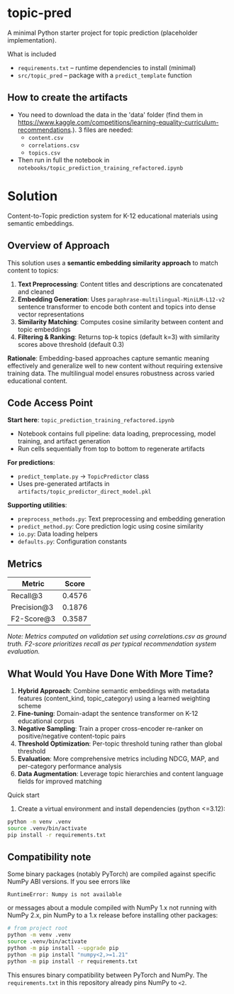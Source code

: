 # topic-pred

A minimal Python starter project for topic prediction (placeholder implementation).

What is included
- `requirements.txt` – runtime dependencies to install (minimal)
- `src/topic_pred` – package with a `predict_template` function

## How to create the artifacts
- You need to download the data in the 'data' folder (find them in https://www.kaggle.com/competitions/learning-equality-curriculum-recommendations.). 3 files are needed:
  - `content.csv`
  - `correlations.csv`
  - `topics.csv`
- Then run in full the notebook in `notebooks/topic_prediction_training_refactored.ipynb`

# Solution

Content-to-Topic prediction system for K-12 educational materials using semantic embeddings.

## Overview of Approach

This solution uses a **semantic embedding similarity approach** to match content to topics:

1. **Text Preprocessing**: Content titles and descriptions are concatenated and cleaned
2. **Embedding Generation**: Uses `paraphrase-multilingual-MiniLM-L12-v2` sentence transformer to encode both content and topics into dense vector representations
3. **Similarity Matching**: Computes cosine similarity between content and topic embeddings
4. **Filtering & Ranking**: Returns top-k topics (default k=3) with similarity scores above threshold (default 0.3)

**Rationale**: Embedding-based approaches capture semantic meaning effectively and generalize well to new content without requiring extensive training data. The multilingual model ensures robustness across varied educational content.

## Code Access Point

**Start here**: `topic_prediction_training_refactored.ipynb`
- Notebook contains full pipeline: data loading, preprocessing, model training, and artifact generation
- Run cells sequentially from top to bottom to regenerate artifacts

**For predictions**:
- `predict_template.py` → `TopicPredictor` class
- Uses pre-generated artifacts in `artifacts/topic_predictor_direct_model.pkl`

**Supporting utilities**:
- `preprocess_methods.py`: Text preprocessing and embedding generation
- `predict_method.py`: Core prediction logic using cosine similarity
- `io.py`: Data loading helpers
- `defaults.py`: Configuration constants

## Metrics

| Metric | Score |
|--------|-------|
| Recall@3 | 0.4576 |
| Precision@3 | 0.1876 |
| F2-Score@3 | 0.3587 |

*Note: Metrics computed on validation set using correlations.csv as ground truth. F2-score prioritizes recall as per typical recommendation system evaluation.*

## What Would You Have Done With More Time?

1. **Hybrid Approach**: Combine semantic embeddings with metadata features (content_kind, topic_category) using a learned weighting scheme
2. **Fine-tuning**: Domain-adapt the sentence transformer on K-12 educational corpus
3. **Negative Sampling**: Train a proper cross-encoder re-ranker on positive/negative content-topic pairs
4. **Threshold Optimization**: Per-topic threshold tuning rather than global threshold
5. **Evaluation**: More comprehensive metrics including NDCG, MAP, and per-category performance analysis
6. **Data Augmentation**: Leverage topic hierarchies and content language fields for improved matching


Quick start

1. Create a virtual environment and install dependencies (python <=3.12):

```bash
python -m venv .venv
source .venv/bin/activate
pip install -r requirements.txt
```


Compatibility note
------------------

Some binary packages (notably PyTorch) are compiled against specific NumPy ABI versions. If you see errors like

```
RuntimeError: Numpy is not available
```

or messages about a module compiled with NumPy 1.x not running with NumPy 2.x, pin NumPy to a 1.x release before installing other packages:

```bash
# from project root
python -m venv .venv
source .venv/bin/activate
python -m pip install --upgrade pip
python -m pip install "numpy<2,>=1.21"
python -m pip install -r requirements.txt
```

This ensures binary compatibility between PyTorch and NumPy. The `requirements.txt` in this repository already pins NumPy to `<2`.
